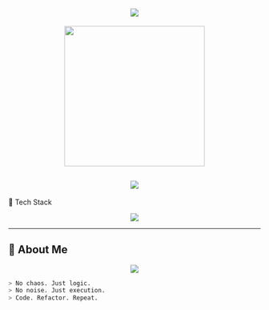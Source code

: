 <!-- 🔥 Cyberpunk Hacker Profile README -->

<h1 align="center">
  <img src="https://readme-typing-svg.demolab.com?font=Fira+Code&weight=500&size=26&duration=3000&pause=1000&color=0AFFEF&center=true&vCenter=true&width=600&lines=%3E+Nithen+has+entered+the+terminal...;%3E+Booting+up+full-stack+mode...;%3E+Deploying+in+stealth...">
</h1>

<p align="center">
  <img src="https://media.giphy.com/media/3o7aD2saalBwwftBIY/giphy.gif" width="280" />
</p>

<h2 align="center">
  <img src="https://img.shields.io/badge/Nithen%20Bains-Coding%20in%20Stealth-black?style=for-the-badge&labelColor=111111&color=0AFFEF&logo=github"/>
</h2>

🔮 Tech Stack
<p align="center"> <img src="https://skillicons.dev/icons?i=html,css,tailwind,js,react,nodejs,express,mongodb,git,github,vscode&theme=dark" /> </p>

---

## 🧠 About Me

<p align="center">
  <img src="https://readme-typing-svg.herokuapp.com?font=Fira+Code&size=20&duration=3000&pause=2000&color=F97316&center=true&vCenter=true&width=450&lines=Silent+Developer.;Focused+Builder.;Dark-mode+Enthusiast." />
</p>

```bash
> No chaos. Just logic.  
> No noise. Just execution.  
> Code. Refactor. Repeat.
